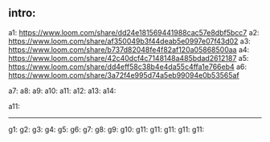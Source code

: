 intro:
---

a1: https://www.loom.com/share/dd24e181569441988cac57e8dbf5bcc7
a2:  https://www.loom.com/share/af350049b3f44deab5e0997e07f43d02
a3: https://www.loom.com/share/b737d82048fe4f82af120a05868500aa
a4: https://www.loom.com/share/42c40dcf4c7148148a485bdad2612187
a5: https://www.loom.com/share/dd4eff58c38b4e4da55c4ffa1e766eb4
a6: https://www.loom.com/share/3a72f4e995d74a5eb99094e0b53565af

a7:
a8:
a9:
a10:
a11:
a12:
a13:
a14:



a11:

---
g1:
g2:
g3:
g4:
g5:
g6:
g7:
g8:
g9:
g10:
g11:
g11:
g11:
g11:
g11:
